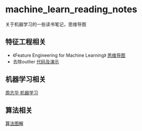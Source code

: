 # machine_learn_reading_notes
关于机器学习的一些读书笔记，思维导图

## 特征工程相关
- 《Feature Engineering for Machine Learning》 [思维导图](  https://github.com/cjn-chen/machine_learn_reading_notes/tree/master/Feature_Engineering_for_Machine_Learning)
- 去除outlier [代码及演示](https://github.com/cjn-chen/machine_learn_reading_notes/tree/master/outlier_detection)


## 机器学习相关
[周志华 机器学习](https://github.com/cjn-chen/machine_learn_reading_notes/tree/master/zhou_zhihua_minmap)

## 算法相关
[算法图解](https://github.com/cjn-chen/machine_learn_reading_notes)
